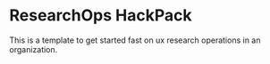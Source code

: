 # ResearchOps HackPack

This is a template to get started fast on ux research operations in an organization.
